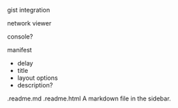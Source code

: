 
gist integration

network viewer

console?

manifest
 - delay
 - title
 - layout options
 - description?

.readme.md
.readme.html
A markdown file in the sidebar.

